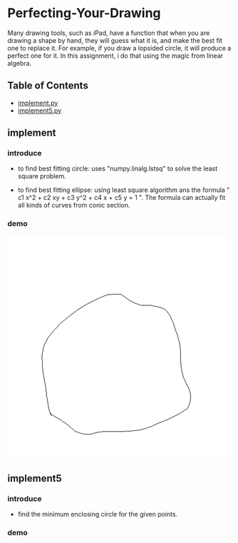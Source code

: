 # Perfecting-Your-Drawing
Many drawing tools, such as iPad, have a function that when you are drawing a shape by hand, they will guess what it is, and make the best fit one to replace it. For example, if you draw a lopsided circle, it will produce a perfect one for it. In this assignment, i do that using the magic from linear algebra.


## Table of Contents
* [implement.py](#implement)
* [implement5.py](#implement5)



## implement
### introduce
- to find best fitting circle:
uses "numpy.linalg.lstsq" to solve the least square problem.

- to find best fitting ellipse:
using least square algorithm ans the formula " c1 x^2 + c2 xy + c3 y^2 + c4 x + c5 y  =  1 ".
The formula can actually fit all kinds of curves from conic section.


### demo

![Example screenshot](./img/case5.png)



## implement5
### introduce
- find the minimum enclosing circle for the given points.


### demo

